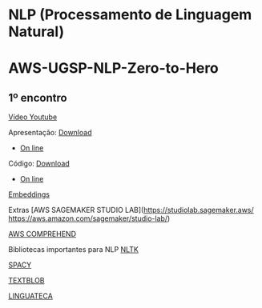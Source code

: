 # NLP (Processamento de Linguagem Natural)
# AWS-UGSP-NLP-Zero-to-Hero

## 1º encontro

[Vídeo Youtube](https://www.youtube.com/watch?v=Yrdmkr750_k)

Apresentação: [Download](https://github.com/vfcarida/AWS-UGSP-NLP-Zero-to-Hero/raw/main/NLP_encontro1.pdf)

 - [On line](https://github.com/vfcarida/AWS-UGSP-NLP-Zero-to-Hero/blob/main/NLP_encontro1.pdf)

Código: [Download](https://github.com/vfcarida/AWS-UGSP-NLP-Zero-to-Hero/raw/main/NLP_encontro1.ipynb)

 - [On line](https://github.com/vfcarida/AWS-UGSP-NLP-Zero-to-Hero/blob/main/NLP_encontro1.ipynb)

[Embeddings](http://nilc.icmc.usp.br/nilc/index.php/repositorio-de-word-embeddings-do-nilc)

Extras
[AWS SAGEMAKER STUDIO LAB](https://studiolab.sagemaker.aws/
https://aws.amazon.com/sagemaker/studio-lab/)

[AWS COMPREHEND](https://aws.amazon.com/comprehend/)

Bibliotecas importantes para NLP
[NLTK](https://www.nltk.org/howto/portuguese_en.html)

[SPACY](https://spacy.io/models/pt)

[TEXTBLOB](https://textblob.readthedocs.io/en/dev/index.html)

[LINGUATECA](https://www.linguateca.pt/Floresta/)